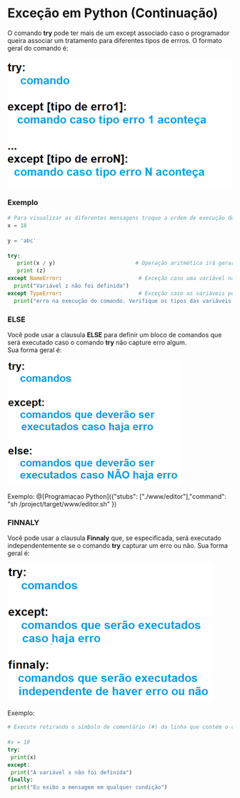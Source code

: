 # Exceção em Python (Continuação)

O comando **try** pode ter mais de um except associado caso o programador queira associar um tratamento para diferentes tipos de errros. O formato geral do comando é:

![excecao](/imagens/try1.png)

### Exemplo
``` python runnable
# Para visualizar as diferentes mensagens troque a ordem de execução dos comandos associados ao comando try
x = 18

y = 'abc'

try:
   print(x / y)                         # Operação aritmética irá gerar um erro (Exceção)      
   print (z)     
except NameError:                        # Exceção caso uma variável não esteja definida
  print("Variável z não foi definida")
except TypeError:                        # Exceção caso as variáveis possuam tipos definidos
  print("erro na execução do comando. Verifique os tipos das variáveis ou zero no denominador")   
```

### ELSE

Você pode usar a clausula **ELSE** para definir um bloco de comandos que será executado caso o comando **try** não capture erro algum.  
Sua forma geral é:

![excecao](/imagens/try2.png)

Exemplo:
@[Programacao Python]({"stubs": ["./www/editor"],"command": "sh /project/target/www/editor.sh" })

 ### FINNALY
 
 Você pode usar a clausula **Finnaly** que, se especificada, será executado independentemente se o comando **try** capturar um erro ou não.
 Sua forma geral é:
 
 ![excecao](/imagens/try3.png)
 
 Exemplo:
 ``` python runnable
 # Execute retirando o símbolo de comentário (#) da linha que contém o comando x = 10
 
 #x = 10
 try:
  print(x)
except:
  print("A variável x não foi definida")
finally:
  print("Eu exibo a mensagem em qualquer condição")
